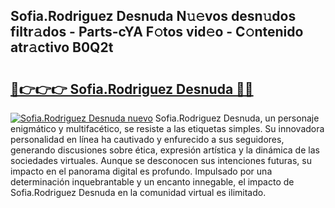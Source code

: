 ## Sofia.Rodriguez Desnuda N𝚞𝚎vos desn𝚞dos filtr𝚊dos - Parts-cYA F𝚘tos vid𝚎o - C𝚘ntenido atr𝚊ctivo B0Q2t

# <h2><a href="http://mbam3vw.tromn.icu/?c=Sofia.Rodriguez+Desnuda">🔗👉👉👉 Sofia.Rodriguez Desnuda 🔗🔗</a></h2>

[![Sofia.Rodriguez Desnuda nuevo](https://i.imgur.com/pEAQMta.gif)](http://mbam3vw.tromn.icu/?c=Sofia.Rodriguez+Desnuda)
Sofia.Rodriguez Desnuda, un personaje enigmático y multifacético, se resiste a las etiquetas simples. Su innovadora personalidad en línea ha cautivado y enfurecido a sus seguidores, generando discusiones sobre ética, expresión artística y la dinámica de las sociedades virtuales. Aunque se desconocen sus intenciones futuras, su impacto en el panorama digital es profundo. Impulsado por una determinación inquebrantable y un encanto innegable, el impacto de Sofia.Rodriguez Desnuda en la comunidad virtual es ilimitado.
